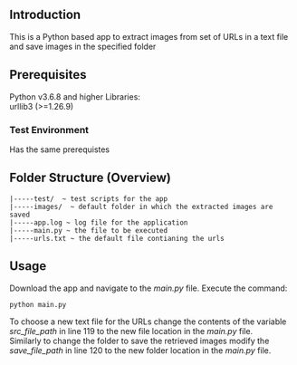 ## Introduction

This is a Python based app to extract images from set of URLs in a text file and save images in the specified folder

## Prerequisites
Python v3.6.8 and higher
Libraries:  
urllib3 (>=1.26.9)  

### Test Environment 
Has the same prerequistes

## Folder Structure (Overview)
    |-----test/  ~ test scripts for the app
    |-----images/  ~ default folder in which the extracted images are saved
    |-----app.log ~ log file for the application 
    |-----main.py ~ the file to be executed 
    |-----urls.txt ~ the default file contianing the urls

## Usage

Download the app and navigate to the <em>main.py</em> file. Execute the command:
```
python main.py
```
To choose a new text file for the URLs change the contents of the variable
<em>src_file_path</em> in line 119 to the new file location in the <em>main.py</em> file.  
Similarly to change the folder to save the retrieved images modify the 
<em>save_file_path</em> in line 120 to the new folder location in the <em>main.py</em> file.